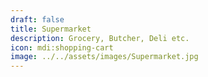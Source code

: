 ```yaml
---
draft: false
title: Supermarket
description: Grocery, Butcher, Deli etc.
icon: mdi:shopping-cart
image: ../../assets/images/Supermarket.jpg
---
```

